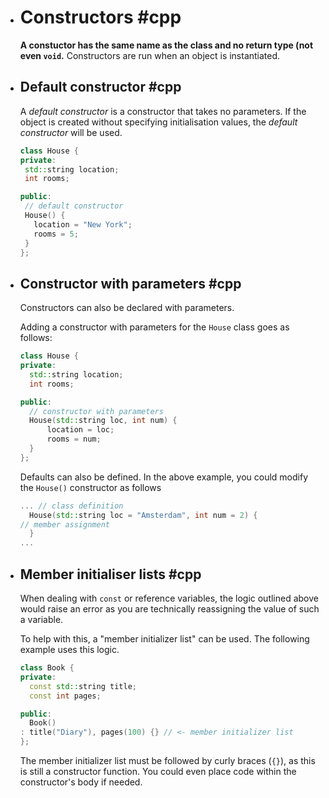 - # Constructors #cpp 
   **A constuctor has the same name as the class and no return type (not even `void`.** Constructors are run when an object is instantiated.
- ## Default constructor #cpp 
   A *default constructor* is a constructor that takes no parameters. If the object is created without specifying initialisation values, the *default constructor* will be used.
  
   ```cpp
  class House {
  private:
  	std::string location;
  	int rooms;
  
  public:
    // default constructor
    House() {
      location = "New York";
      rooms = 5;
    }
  };
  ```
- ## Constructor with parameters #cpp 
  Constructors can also be declared with parameters.
  
  Adding a constructor with parameters for the `House` class goes as follows:
  ```cpp
  class House {
  private:
    std::string location;
  	int rooms;
  
  public:
  	// constructor with parameters
  	House(std::string loc, int num) {
        location = loc;
        rooms = num;
  	}
  };
  ```
  
  Defaults can also be defined. In the above example, you could modify the `House()` constructor as follows
  ```cpp
  ... // class definition
  	House(std::string loc = "Amsterdam", int num = 2) {
  // member assignment
  	}
  ...	
  ```
- ## Member initialiser lists #cpp
  When dealing with `const` or reference variables, the logic outlined above would raise an error as you are technically reassigning the value of such a variable.
  
  To help with this, a "member initializer list" can be used. The following example uses this logic.
  ```cpp
  class Book {
  private:
  	const std::string title;
  	const int pages;
  
  public:
  	Book()
  : title("Diary"), pages(100) {} // <- member initializer list
  };
  ```
  
  The member initializer list must be followed by curly braces (`{}`), as this is still a constructor function. You could even place code within the constructor's body if needed.